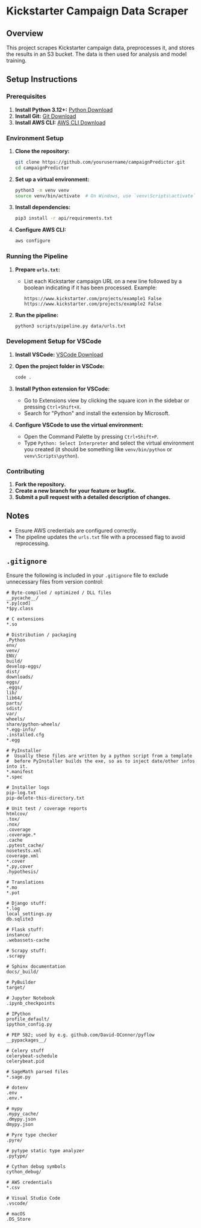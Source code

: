 # Kickstarter Campaign Data Scraper

## Overview
This project scrapes Kickstarter campaign data, preprocesses it, and stores the results in an S3 bucket. The data is then used for analysis and model training.

## Setup Instructions

### Prerequisites
1. **Install Python 3.12+:** [Python Download](https://www.python.org/downloads/)
2. **Install Git:** [Git Download](https://git-scm.com/downloads)
3. **Install AWS CLI:** [AWS CLI Download](https://aws.amazon.com/cli/)

### Environment Setup
1. **Clone the repository:**
   ```sh
   git clone https://github.com/yourusername/campaignPredictor.git
   cd campaignPredictor
   ```

2. **Set up a virtual environment:**
   ```sh
   python3 -m venv venv
   source venv/bin/activate  # On Windows, use `venv\Scripts\activate`
   ```

3. **Install dependencies:**
   ```sh
   pip3 install -r api/requirements.txt
   ```

4. **Configure AWS CLI:**
   ```sh
   aws configure
   ```

### Running the Pipeline
1. **Prepare `urls.txt`:**
   - List each Kickstarter campaign URL on a new line followed by a boolean indicating if it has been processed. Example:
     ```
     https://www.kickstarter.com/projects/example1 False
     https://www.kickstarter.com/projects/example2 False
     ```

2. **Run the pipeline:**
   ```sh
   python3 scripts/pipeline.py data/urls.txt
   ```

### Development Setup for VSCode
1. **Install VSCode:** [VSCode Download](https://code.visualstudio.com/)
2. **Open the project folder in VSCode:**
   ```sh
   code .
   ```

3. **Install Python extension for VSCode:**
   - Go to Extensions view by clicking the square icon in the sidebar or pressing `Ctrl+Shift+X`.
   - Search for "Python" and install the extension by Microsoft.

4. **Configure VSCode to use the virtual environment:**
   - Open the Command Palette by pressing `Ctrl+Shift+P`.
   - Type `Python: Select Interpreter` and select the virtual environment you created (it should be something like `venv/bin/python` or `venv\Scripts\python`).

### Contributing
1. **Fork the repository.**
2. **Create a new branch for your feature or bugfix.**
3. **Submit a pull request with a detailed description of changes.**

## Notes
- Ensure AWS credentials are configured correctly.
- The pipeline updates the `urls.txt` file with a processed flag to avoid reprocessing.

## `.gitignore`
Ensure the following is included in your `.gitignore` file to exclude unnecessary files from version control:
```gitignore
# Byte-compiled / optimized / DLL files
__pycache__/
*.py[cod]
*$py.class

# C extensions
*.so

# Distribution / packaging
.Python
env/
venv/
ENV/
build/
develop-eggs/
dist/
downloads/
eggs/
.eggs/
lib/
lib64/
parts/
sdist/
var/
wheels/
share/python-wheels/
*.egg-info/
.installed.cfg
*.egg

# PyInstaller
#  Usually these files are written by a python script from a template
#  before PyInstaller builds the exe, so as to inject date/other infos into it.
*.manifest
*.spec

# Installer logs
pip-log.txt
pip-delete-this-directory.txt

# Unit test / coverage reports
htmlcov/
.tox/
.nox/
.coverage
.coverage.*
.cache
.pytest_cache/
nosetests.xml
coverage.xml
*.cover
*.py,cover
.hypothesis/

# Translations
*.mo
*.pot

# Django stuff:
*.log
local_settings.py
db.sqlite3

# Flask stuff:
instance/
.webassets-cache

# Scrapy stuff:
.scrapy

# Sphinx documentation
docs/_build/

# PyBuilder
target/

# Jupyter Notebook
.ipynb_checkpoints

# IPython
profile_default/
ipython_config.py

# PEP 582; used by e.g. github.com/David-OConnor/pyflow
__pypackages__/

# Celery stuff
celerybeat-schedule
celerybeat.pid

# SageMath parsed files
*.sage.py

# dotenv
.env
.env.*

# mypy
.mypy_cache/
.dmypy.json
dmypy.json

# Pyre type checker
.pyre/

# pytype static type analyzer
.pytype/

# Cython debug symbols
cython_debug/

# AWS credentials
*.csv

# Visual Studio Code
.vscode/

# macOS
.DS_Store
```
